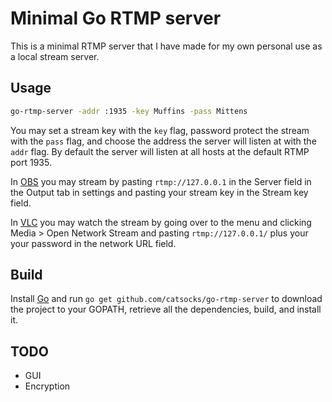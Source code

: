 # Minimal Go RTMP server

This is a minimal RTMP server that I have made for my own personal use as a local stream server.

## Usage

```bash
go-rtmp-server -addr :1935 -key Muffins -pass Mittens
```

You may set a stream key with the `key` flag, password protect the stream with the `pass` flag, and choose the address the server will listen at with the `addr` flag. By default the server will listen at all hosts at the default RTMP port 1935.

In [OBS](https://OBSproject.com) you may stream by pasting ```rtmp://127.0.0.1``` in the Server field in the Output tab in settings and pasting your stream key in the Stream key field.

In [VLC](https://www.videolan.org/vlc) you may watch the stream by going over to the menu and clicking Media > Open Network Stream and pasting `rtmp://127.0.0.1/` plus your your password in the network URL field.

## Build

Install [Go](https://golang.org) and run `go get github.com/catsocks/go-rtmp-server` to download the project to your GOPATH, retrieve all the dependencies, build, and install it.

## TODO

* GUI
* Encryption